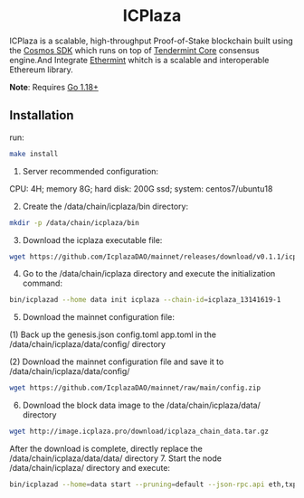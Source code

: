 <!--
parent:
  order: false
-->

<div align="center">
  <h1> ICPlaza </h1>
</div>

ICPlaza is a scalable, high-throughput Proof-of-Stake blockchain built using the [Cosmos SDK](https://github.com/cosmos/cosmos-sdk/) which runs on top of [Tendermint Core](https://github.com/tendermint/tendermint) consensus engine.And Integrate [Ethermint](https://github.com/evmos/ethermint) whitch is a scalable and interoperable Ethereum library.

**Note**: Requires [Go 1.18+](https://golang.org/dl/)

## Installation
 run:

```bash
make install
```
1. Server recommended configuration:

CPU: 4H; memory 8G; hard disk: 200G ssd; system: centos7/ubuntu18

2. Create the /data/chain/icplaza/bin directory:
```bash
mkdir -p /data/chain/icplaza/bin
```
3. Download the icplaza executable file:
```bash
wget https://github.com/IcplazaDAO/mainnet/releases/download/v0.1.1/icplazad
```
4. Go to the /data/chain/icplaza directory and execute the initialization command:
```bash
bin/icplazad --home data init icplaza --chain-id=icplaza_13141619-1
```
5. Download the mainnet configuration file:

(1) Back up the genesis.json config.toml app.toml in the /data/chain/icplaza/data/config/ directory

(2) Download the mainnet configuration file and save it to /data/chain/icplaza/data/config/
```bash
wget https://github.com/IcplazaDAO/mainnet/raw/main/config.zip
```
6. Download the block data image to the /data/chain/icplaza/data/ directory
```bash
wget http://image.icplaza.pro/download/icplaza_chain_data.tar.gz
```
After the download is complete, directly replace the /data/chain/icplaza/data/data/ directory
7. Start the node /data/chain/icplaza/ directory and execute:
```bash
bin/icplazad --home=data start --pruning=default --json-rpc.api eth,txpool,personal,net,debug,web3 > log 2>&1 &
```

